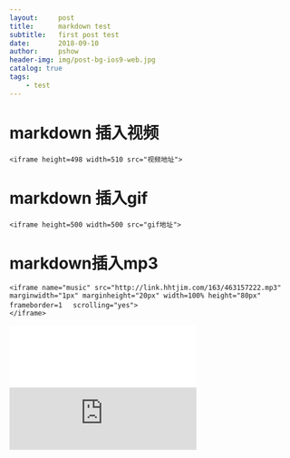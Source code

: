 ```yaml
---
layout:     post
title:      markdown test
subtitle:   first post test
date:       2018-09-10
author:     pshow
header-img: img/post-bg-ios9-web.jpg
catalog: true
tags:
    - test
---
```

# markdown 插入视频

```
<iframe height=498 width=510 src="视频地址">
```

# markdown 插入gif

```
<iframe height=500 width=500 src="gif地址">
```

# markdown插入mp3

```
<iframe name="music" src="http://link.hhtjim.com/163/463157222.mp3" marginwidth="1px" marginheight="20px" width=100% height="80px" frameborder=1 　scrolling="yes">
</iframe>
```



<iframe frameborder="no" border="0" marginwidth="0" marginheight="0" width="330" height="110" src="//music.163.com/outchain/player?type=0&id=2398773959&auto=0&height=90"></iframe>
<iframe frameborder="yes" border="2" marginwidth="2" marginheight="2" width="330" height="110" src="https://music.163.com/outchain/player?type=0&id=2410100378&auto=0&height=90"></iframe>
